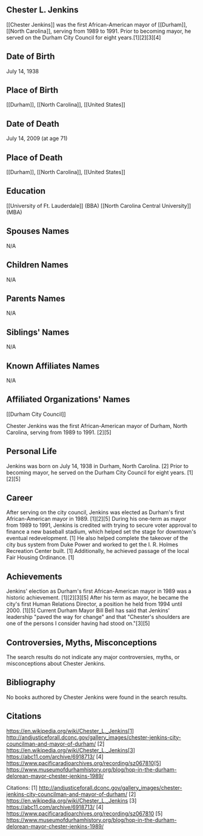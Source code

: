 ## Chester L. Jenkins
[[Chester Jenkins]] was the first African-American mayor of [[Durham]], [[North Carolina]], serving from 1989 to 1991. Prior to becoming mayor, he served on the Durham City Council for eight years.[1][2][3][4]

## Date of Birth
July 14, 1938

## Place of Birth
[[Durham]], [[North Carolina]], [[United States]]

## Date of Death
July 14, 2009 (at age 71)

## Place of Death
[[Durham]], [[North Carolina]], [[United States]]

## Education
[[University of Ft. Lauderdale]] (BBA)
[[North Carolina Central University]] (MBA)

## Spouses Names
N/A

## Children Names
N/A

## Parents Names
N/A

## Siblings' Names
N/A

## Known Affiliates Names
N/A

## Affiliated Organizations' Names
[[Durham City Council]]

Chester Jenkins was the first African-American mayor of Durham, North Carolina, serving from 1989 to 1991. [2][5]

## Personal Life
Jenkins was born on July 14, 1938 in Durham, North Carolina. [2] Prior to becoming mayor, he served on the Durham City Council for eight years. [1][2][5]

## Career
After serving on the city council, Jenkins was elected as Durham's first African-American mayor in 1989. [1][2][5] During his one-term as mayor from 1989 to 1991, Jenkins is credited with trying to secure voter approval to finance a new baseball stadium, which helped set the stage for downtown's eventual redevelopment. [1] He also helped complete the takeover of the city bus system from Duke Power and worked to get the I. R. Holmes Recreation Center built. [1] Additionally, he achieved passage of the local Fair Housing Ordinance. [1]

## Achievements
Jenkins' election as Durham's first African-American mayor in 1989 was a historic achievement. [1][2][3][5] After his term as mayor, he became the city's first Human Relations Director, a position he held from 1994 until 2000. [1][5] Current Durham Mayor Bill Bell has said that Jenkins' leadership "paved the way for change" and that "Chester's shoulders are one of the persons I consider having had stood on."[3][5]

## Controversies, Myths, Misconceptions
The search results do not indicate any major controversies, myths, or misconceptions about Chester Jenkins.

## Bibliography
No books authored by Chester Jenkins were found in the search results.

## Citations 
https://en.wikipedia.org/wiki/Chester_L._Jenkins[1] http://andjusticeforall.dconc.gov/gallery_images/chester-jenkins-city-councilman-and-mayor-of-durham/
[2] https://en.wikipedia.org/wiki/Chester_L._Jenkins[3] https://abc11.com/archive/6918713/
[4] https://www.pacificaradioarchives.org/recording/sz067810[5] https://www.museumofdurhamhistory.org/blog/hop-in-the-durham-delorean-mayor-chester-jenkins-1989/

Citations:
[1] http://andjusticeforall.dconc.gov/gallery_images/chester-jenkins-city-councilman-and-mayor-of-durham/
[2] https://en.wikipedia.org/wiki/Chester_L._Jenkins
[3] https://abc11.com/archive/6918713/
[4] https://www.pacificaradioarchives.org/recording/sz067810
[5] https://www.museumofdurhamhistory.org/blog/hop-in-the-durham-delorean-mayor-chester-jenkins-1989/